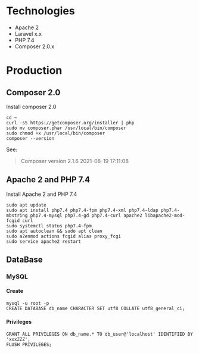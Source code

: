 
# Technologies

-   Apache 2
-   Laravel x.x
-   PHP 7.4
-   Composer 2.0.x

# Production

## Composer 2.0

Install composer 2.0

```
cd ~
curl -sS https://getcomposer.org/installer | php
sudo mv composer.phar /usr/local/bin/composer
sudo chmod +x /usr/local/bin/composer
composer --version

```

See:

> Composer version 2.1.6 2021-08-19 17:11:08

## Apache 2 and PHP 7.4

Install Apache 2 and PHP 7.4

```
sudo apt update
sudo apt install php7.4 php7.4-fpm php7.4-xml php7.4-ldap php7.4-mbstring php7.4-mysql php7.4-gd php7.4-curl apache2 libapache2-mod-fcgid curl
sudo systemctl status php7.4-fpm
sudo apt autoclean && sudo apt clean
sudo a2enmod actions fcgid alias proxy_fcgi
sudo service apache2 restart
```

## DataBase

### MySQL

#### Create

```
mysql -u root -p
CREATE DATABASE db_name CHARACTER SET utf8 COLLATE utf8_general_ci;
```

#### Privileges

```
GRANT ALL PRIVILEGES ON db_name.* TO db_user@'localhost' IDENTIFIED BY 'xxxZZZ';
FLUSH PRIVILEGES;
